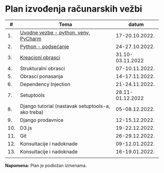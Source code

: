 # Plan izvođenja računarskih vežbi 

| #   | Tema                                                                | datum            |
| --- | ---                                                                 | ----             |
| 1.  | [Uvodne vezbe - python, venv, PyCharm](00-upoznavanje-sa-predmetom) | 17-20.10.2022.   |
| 2.  | [Python - podsećanje](01-python-recap)                              | 24-27.10.2022.   |
| 3.  | [Kreacioni obrasci](02-kreacioni-obrasci)                           | 31.10-03.11.2022 |
| 4.  | Strukturalni obrasci                                                | 07-10.11.2022.   |
| 5.  | Obrasci ponasanja                                                   | 14-17.11.2022.   |
| 6.  | Dependency Injection                                                | 21-24.11.2022.   |
| 7.  | Setuptools                                                          | 28.11-01.12.2022 |
| 8.  | Django tutorial (nastavak setuptools-a, ako treba)                  | 05-08.12.2022.   |
| 9.  | Django prodavnice                                                   | 12-15.12.2022.   |
| 10. | D3.js                                                               | 19-22.12.2022.   |
| 11. | Git                                                                 | 26-29.12.2022.   |
| 12. | Konsultacije i nadoknade                                            | 09-12.01.2022.   |
| 13. | Konsultacije i nadoknade                                            | 16-19.01.2022.   |
|     |                                                                     |                  |

**Napomena:** Plan je podložan izmenama.

